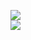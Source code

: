 [![](https://img.shields.io/badge/Made%20With-Github%20Spray-lightgrey.svg?style=for-the-badge&logo=github)](https://github.com/Annihil/github-spray#28843)  
[![](https://i.imgur.com/2DrTn0Z.gif)](https://github.com/Annihil/github-spray)